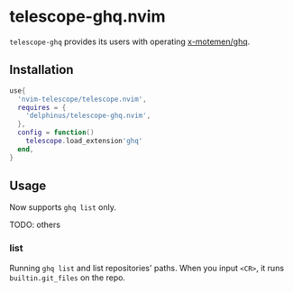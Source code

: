 # telescope-ghq.nvim

`telescope-ghq` provides its users with operating [x-motemen/ghq][].

[x-motemen/ghq]: https://github.com/x-motemen/ghq

## Installation

```lua
use{
  'nvim-telescope/telescope.nvim',
  requires = {
    'delphinus/telescope-ghq.nvim',
  },
  config = function()
    telescope.load_extension'ghq'
  end,
}
```

## Usage

Now supports `ghq list` only.

TODO: others

### list

Running `ghq list` and list repositories' paths. When you input `<CR>`, it runs `builtin.git_files` on the repo.
